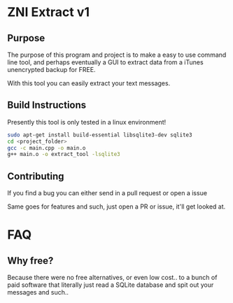 # ZNI Extract v1
## Purpose

The purpose of this program and project is to make a easy to use command line tool, and perhaps eventually a GUI to extract data from a iTunes unencrypted backup for FREE.

With this tool you can easily extract your text messages.

## Build Instructions

Presently this tool is only tested in a linux environment!

```bash
sudo apt-get install build-essential libsqlite3-dev sqlite3
cd <project_folder>
gcc -c main.cpp -o main.o
g++ main.o -o extract_tool -lsqlite3
```

## Contributing

If you find a bug you can either send in a pull request or open a issue

Same goes for features and such, just open a PR or issue, it'll get looked at.

# FAQ

## Why free?

Because there were no free alternatives, or even low cost.. to a bunch of paid software that literally just read a SQLite database and spit out your messages and such.. 
